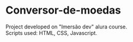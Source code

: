 # Conversor-de-moedas
Project developed on "Imersão dev" alura course.<br>
Scripts used: HTML, CSS, Javascript.
